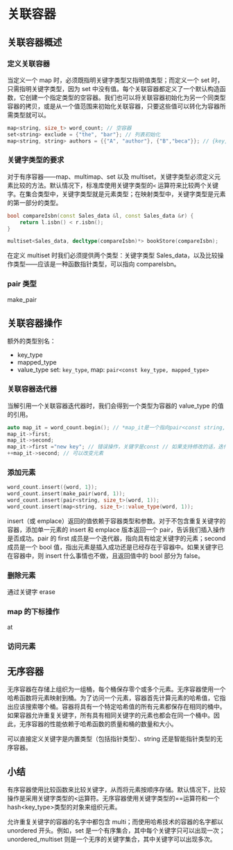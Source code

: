 # 关联容器

## 关联容器概述

### 定义关联容器

当定义一个 map 时，必须既指明关键字类型又指明值类型；而定义一个 set 时，只需指明关键字类型，因为 set
中没有值。每个关联容器都定义了一个默认构造函数，它创建一个指定类型的空容器。我们也可以将关联容器初始化为另一个同类型容器的拷贝，或是从一个值范围来初始化关联容器，只要这些值可以转化为容器所需类型就可以。

```c++
map<string, size_t> word_count; // 空容器
set<string> exclude = {"the", "bar"}; // 列表初始化
map<string, string> authors = {{"A", "author"}, {"B","beca"}}; // {key, value}
```

### 关键字类型的要求

对于有序容器——map、multimap、set 以及 multiset，关键字类型必须定义元素比较的方法。默认情况下，标准库使用关键字类型的`<`
运算符来比较两个关键字。在集合类型中，关键字类型就是元素类型；在映射类型中，关键字类型是元素的第一部分的类型。

```c++
bool compareIsbn(const Sales_data &l, const Sales_data &r) {
    return l.isbn() < r.isbn();
}

multiset<Sales_data, decltype(compareIsbn)*> bookStore(compareIsbn);
```

在定义 multiset 时我们必须提供两个类型：关键字类型 Sales_data，以及比较操作类型——应该是一种函数指针类型，可以指向 compareIsbn。

### pair 类型

make_pair

## 关联容器操作

额外的类型别名：

- key_type
- mapped_type
- value_type set: `key_type`, map: `pair<const key_type, mapped_type>`

### 关联容器迭代器

当解引用一个关联容器迭代器时，我们会得到一个类型为容器的 value_type 的值的引用。

```c++
auto map_it = word_count.begin(); // *map_it是一个指向pair<const string, size_t>对象的引用
map_it->first;
map_it->second;
map_it->first ="new key"; // 错误操作，关键字是const // 如果支持修改的话，迭代器就失效了
++map_it->second; // 可以改变元素
```

### 添加元素

```c++
word_count.insert({word, 1});
word_count.insert(make_pair(word, 1));
word_count.insert(pair<string, size_t>(word, 1));
word_count.insert(map<string, size_t>::value_type(word, 1));
```

insert（或 emplace）返回的值依赖于容器类型和参数。对于不包含重复关键字的容器，添加单一元素的 insert 和 emplace 版本返回一个 pair，告诉我们插入操作是否成功。pair 的 first
成员是一个迭代器，指向具有给定关键字的元素；second 成员是一个 bool 值，指出元素是插入成功还是已经存在于容器中。如果关键字已在容器中，则 insert 什么事情也不做，且返回值中的 bool 部分为 false。

### 删除元素

通过关键字 erase

### map 的下标操作

at

### 访问元素

## 无序容器

无序容器在存储上组织为一组桶，每个桶保存零个或多个元素。无序容器使用一个哈希函数将元素映射到桶。为了访问一个元素，容器首先计算元素的哈希值，它指出应该搜索哪个桶。容器将具有一个特定哈希值的所有元素都保存在相同的桶中。如果容器允许重复关键字，所有具有相同关键字的元素也都会在同一个桶中。因此，无序容器的性能依赖于哈希函数的质量和桶的数量和大小。

可以直接定义关键字是内置类型（包括指针类型）、string 还是智能指针类型的无序容器。

## 小结

有序容器使用比较函数来比较关键字，从而将元素按顺序存储。默认情况下，比较操作是采用关键字类型的<运算符。无序容器使用关键字类型的==运算符和一个 hash<key_type>类型的对象来组织元素。

允许重复关键字的容器的名字中都包含 multi；而使用哈希技术的容器的名字都以 unordered 开头。例如，set 是一个有序集合，其中每个关键字只可以出现一次；unordered_multiset
则是一个无序的关键字集合，其中关键字可以出现多次。
